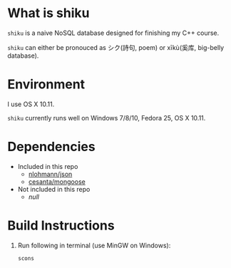 # What is shiku
`shiku` is a naive NoSQL database designed for finishing my C++ course.

`shiku` can either be pronouced as シク(詩句, poem) or xīkù(奚库, big-belly database).

# Environment
I use OS X 10.11.

`shiku` currently runs well on Windows 7/8/10, Fedora 25, OS X 10.11. 

# Dependencies
- Included in this repo
    - [nlohmann/json](https://github.com/nlohmann/json)
    - [cesanta/mongoose](https://github.com/cesanta/mongoose)
- Not included in this repo
    - *null*

# Build Instructions
1. Run following in terminal (use MinGW on Windows):
    ```plain
    scons
    ```